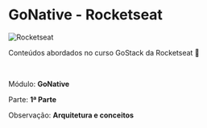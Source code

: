 # GoNative - Rocketseat

![Rocketseat](https://rocketseat.com.br/static/og.png)

<p>Conteúdos abordados no curso GoStack da Rocketseat 🚀</p><br />
<p>Módulo: <strong>GoNative</strong></p>
<p>Parte: <strong>1ª Parte</strong></p>
<p>Observação: <strong>Arquitetura e conceitos</strong></p>
